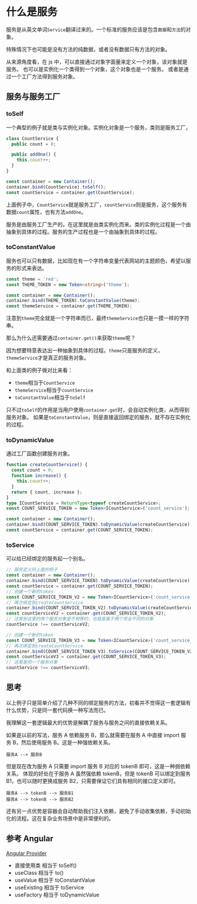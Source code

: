 # 什么是服务

服务是从英文单词`Service`翻译过来的。一个标准的服务应该是包含`数据`和`方法`的对象。

特殊情况下也可能是没有方法的纯数据，或者没有数据只有方法的对象。

从来源角度看，在 js 中，可以直接通过对象字面量来定义一个对象，该对象就是服务。
也可以是实例化一个类得到一个对象，这个对象也是一个服务。
或者是通过一个工厂方法得到服务对象。

## 服务与服务工厂

### toSelf

一个典型的例子就是类与实例化对象。实例化对象是一个服务，类则是服务工厂。

```ts
class CountService {
  public count = 0;

  public addOne() {
    this.count++;
  }
}

const container = new Container();
container.bind(CountService).toSelf();
const countService = container.get(CountService);
```

上面例子中，`CountService`就是服务工厂，`countService`则是服务，这个服务有数据`count`属性，也有方法`addOne`。

服务是由服务工厂生产的。在这里就是由类实例化而来。类的实例化过程是一个由抽象到具体的过程。服务的生产过程也是一个由抽象到具体的过程。

### toConstantValue

服务也可以只有数据，比如现在有一个字符串变量代表网站的主题颜色，希望以服务的形式来表达。

```ts
const theme = 'red';
const THEME_TOKEN = new Token<string>('theme');

const container = new Container();
container.bind(THEME_TOKEN).toConstantValue(theme);
const themeService = container.get(THEME_TOKEN);
```

注意到`theme`完全就是一个字符串而已，最终`themeService`也只是一摸一样的字符串。

那么为什么还需要通过`container.get()`来获取`theme`呢？

因为想要特意表达出一种抽象到具体的过程。`theme`只是服务的定义，`themeService`才是真正的服务对象。

和上面类的例子做对比来看：

- `theme`相当于`CountService`
- `themeService`相当于`countService`
- `toConstantValue`相当于`toSelf`

只不过`toSelf`的作用是当用户使用`container.get`时，会自动实例化类，从而得到服务对象。
如果是`toConstantValue`，则是直接返回绑定的服务，就不存在实例化的过程。

### toDynamicValue

通过工厂函数创建服务对象。

```ts
function createCountService() {
  const count = 0;
  function increase() {
    this.count++;
  }
  return { count, increase };
}
type ICountService = ReturnType<typeof createCountService>;
const COUNT_SERVICE_TOKEN = new Token<ICountService>('count_service');

const container = new Container();
container.bind(COUNT_SERVICE_TOKEN).toDynamicValue(createCountService);
const countService = container.get(COUNT_SERVICE_TOKEN);
```

### toService

可以给已经绑定的服务起一个别名。

```ts
// 服务定义同上面的例子
const container = new Container();
container.bind(COUNT_SERVICE_TOKEN).toDynamicValue(createCountService);
const countService = container.get(COUNT_SERVICE_TOKEN);
// 创建一个新的token
const COUNT_SERVICE_TOKEN_V2 = new Token<ICountService>('count_service_v2');
// 再次绑定到createCountService
container.bind(COUNT_SERVICE_TOKEN_V2).toDynamicValue(createCountService);
const countServiceV2 = container.get(COUNT_SERVICE_TOKEN_V2);
// 注意到这里的两个服务对象是不相等的，也就是属于两个完全不同的对象
countService !== countServiceV2;

// 创建一个新的token
const COUNT_SERVICE_TOKEN_V3 = new Token<ICountService>('count_service_v3');
// 再次绑定到createCountService
container.bind(COUNT_SERVICE_TOKEN_V3).toService(COUNT_SERVICE_TOKEN_V2);
const countServiceV3 = container.get(COUNT_SERVICE_TOKEN_V3);
// 这里是同一个服务对象
countService !== countServiceV3;
```

## 思考

以上例子只是简单介绍了几种不同的绑定服务的方法，初看并不觉得这一套逻辑有什么优势，只是同一套代码换一种写法而已。

我理解这一套逻辑最大的优势是解耦了服务与服务之间的直接依赖关系。

如果是以前的写法，服务 A 依赖服务 B，那么就需要在服务 A 中直接 import 服务 B，然后使用服务 B。这是一种强依赖关系。

```
服务A --> 服务B
```

但是现在改为服务 A 只需要 import 服务 B 对应的 tokenB 即可，这是一种弱依赖关系。
体现的好处在于服务 A 虽然强依赖 tokenB，但是 tokenB 可以绑定到服务 B1，也可以随时更换成服务 B2，只需要保证它们具有相同的接口定义即可。

```
服务A --> tokenB --> 服务B1
服务A --> tokenB --> 服务B2
```

还有另一点优势是容器会自动帮助我们注入依赖，避免了手动收集依赖，手动初始化的流程。这在复杂业务场景中是非常便利的。

## 参考 Angular

[Angular Provider](https://angular.cn/guide/dependency-injection-providers)

- 直接使用类 相当于 toSelf()
- useClass 相当于 to()
- useValue 相当于 toConstantValue
- useExisting 相当于 toService
- useFactory 相当于 toDynamicValue

